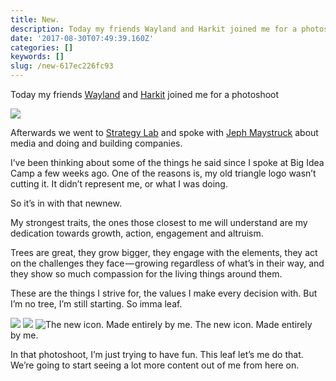 ```yaml
---
title: New.
description: Today my friends Wayland and Harkit joined me for a photoshoot
date: '2017-08-30T07:49:39.160Z'
categories: []
keywords: []
slug: /new-617ec226fc93
---
```


Today my friends [Wayland](https://www.instagram.com/big_bang_wayland/) and [Harkit](https://www.instagram.com/harkit18/) joined me for a photoshoot

![](https://cdn-images-1.medium.com/max/800/1*wNaYZR4V5ca3UFmUKsHSqw.png)

Afterwards we went to [Strategy Lab](https://www.instagram.com/stratlab/) and spoke with [Jeph Maystruck](https://www.instagram.com/jephmaystruck/) about media and doing and building companies.

I’ve been thinking about some of the things he said since I spoke at Big Idea Camp a few weeks ago. One of the reasons is, my old triangle logo wasn’t cutting it. It didn’t represent me, or what I was doing.

So it’s in with that newnew.

My strongest traits, the ones those closest to me will understand are my dedication towards growth, action, engagement and altruism.

Trees are great, they grow bigger, they engage with the elements, they act on the challenges they face — growing regardless of what’s in their way, and they show so much compassion for the living things around them.

These are the things I strive for, the values I make every decision with. But I’m no tree, I’m still starting. So imma leaf.

![](https://cdn-images-1.medium.com/max/400/1*TKHvi_3Xusu1Z2UONZbm3Q.png)
![](https://cdn-images-1.medium.com/max/400/1*vHTxQPsRBoOVQcn0gVXewg.png)
![The new icon. Made entirely by me.](https://cdn-images-1.medium.com/max/400/1*enB6PqH8si3LW8p2wm08Gg.png)
The new icon. Made entirely by me.

In that photoshoot, I’m just trying to have fun. This leaf let’s me do that. We’re going to start seeing a lot more content out of me from here on.